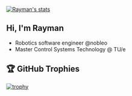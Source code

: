 [![Rayman's stats](https://github-readme-stats.vercel.app/api?username=rayman&count_private=true&show_icons=true)](https://github.com/rayman)

## Hi, I'm Rayman

- Robotics software engineer @nobleo
- Master Control Systems Technology @ TU/e

## 🏆 GitHub Trophies

[![trophy](https://github-profile-trophy.vercel.app/?username=Rayman)](https://github.com/ryo-ma/github-profile-trophy)
